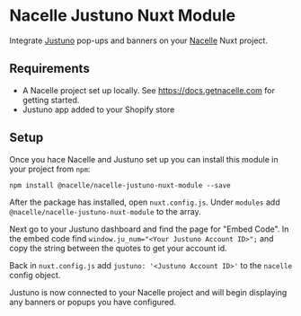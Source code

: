 # Nacelle Justuno Nuxt Module

Integrate [Justuno](https://www.justuno.com/) pop-ups and banners on your [Nacelle](https://getnacelle.com/) Nuxt project.

## Requirements

* A Nacelle project set up locally. See https://docs.getnacelle.com for getting started.
* Justuno app added to your Shopify store

## Setup

Once you hace Nacelle and Justuno set up you can install this module in your project from `npm`:

```
npm install @nacelle/nacelle-justuno-nuxt-module --save
```

After the package has installed, open `nuxt.config.js`. Under `modules` add `@nacelle/nacelle-justuno-nuxt-module` to the array.

Next go to your Justuno dashboard and find the page for "Embed Code". In the embed code find `window.ju_num="<Your Justuno Account ID>";` and copy the string between the quotes to get your account id.

Back in `nuxt.config.js` add `justuno: '<Justuno Account ID>'` to the `nacelle` config object.

Justuno is now connected to your Nacelle project and will begin displaying any banners or popups you have configured.

